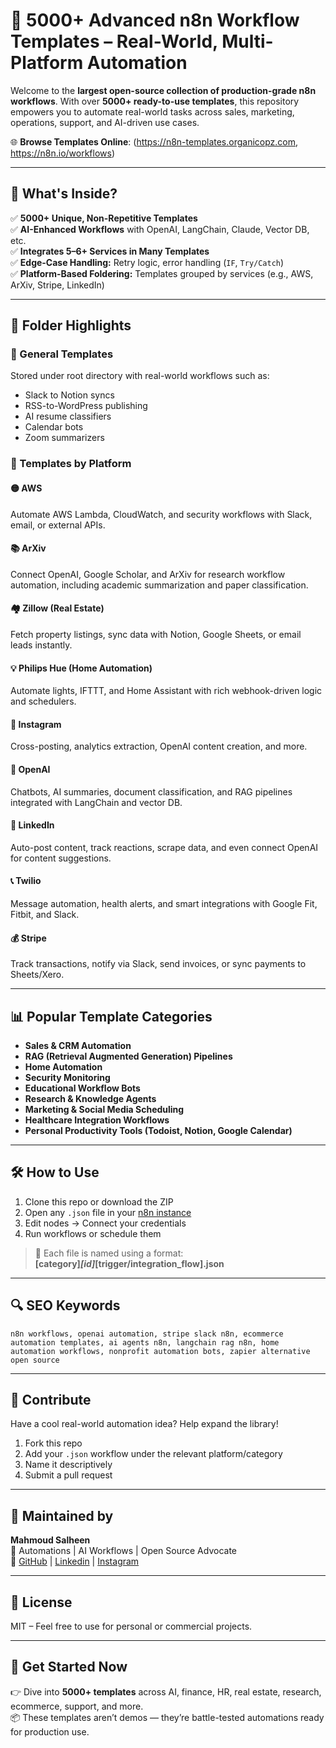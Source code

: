 # 🔄 5000+ Advanced n8n Workflow Templates – Real-World, Multi-Platform Automation

Welcome to the **largest open-source collection of production-grade n8n workflows**. With over **5000+ ready-to-use templates**, this repository empowers you to automate real-world tasks across sales, marketing, operations, support, and AI-driven use cases.

🌐 **Browse Templates Online**: (https://n8n-templates.organicopz.com, https://n8n.io/workflows)

---

## 🌟 What's Inside?

✅ **5000+ Unique, Non-Repetitive Templates**  
✅ **AI-Enhanced Workflows** with OpenAI, LangChain, Claude, Vector DB, etc.  
✅ **Integrates 5–6+ Services in Many Templates**  
✅ **Edge-Case Handling:** Retry logic, error handling (`IF`, `Try/Catch`)  
✅ **Platform-Based Foldering:** Templates grouped by services (e.g., AWS, ArXiv, Stripe, LinkedIn)

---

## 📂 Folder Highlights

### 🔧 General Templates
Stored under root directory with real-world workflows such as:
- Slack to Notion syncs
- RSS-to-WordPress publishing
- AI resume classifiers
- Calendar bots
- Zoom summarizers

### 🚀 Templates by Platform

#### 🟡 AWS
Automate AWS Lambda, CloudWatch, and security workflows with Slack, email, or external APIs.

#### 📚 ArXiv
Connect OpenAI, Google Scholar, and ArXiv for research workflow automation, including academic summarization and paper classification.

#### 🏘 Zillow (Real Estate)
Fetch property listings, sync data with Notion, Google Sheets, or email leads instantly.

#### 💡 Philips Hue (Home Automation)
Automate lights, IFTTT, and Home Assistant with rich webhook-driven logic and schedulers.

#### 📸 Instagram
Cross-posting, analytics extraction, OpenAI content creation, and more.

#### 💬 OpenAI
Chatbots, AI summaries, document classification, and RAG pipelines integrated with LangChain and vector DB.

#### 🔗 LinkedIn
Auto-post content, track reactions, scrape data, and even connect OpenAI for content suggestions.

#### 📞 Twilio
Message automation, health alerts, and smart integrations with Google Fit, Fitbit, and Slack.

#### 💰 Stripe
Track transactions, notify via Slack, send invoices, or sync payments to Sheets/Xero.

---

## 📊 Popular Template Categories

- **Sales & CRM Automation**
- **RAG (Retrieval Augmented Generation) Pipelines**
- **Home Automation**
- **Security Monitoring**
- **Educational Workflow Bots**
- **Research & Knowledge Agents**
- **Marketing & Social Media Scheduling**
- **Healthcare Integration Workflows**
- **Personal Productivity Tools (Todoist, Notion, Google Calendar)**

---

## 🛠 How to Use

1. Clone this repo or download the ZIP
2. Open any `.json` file in your [n8n instance](https://n8n.io/)
3. Edit nodes → Connect your credentials
4. Run workflows or schedule them

> 🧩 Each file is named using a format:  
> **[category]_[id]_[trigger/integration_flow].json**

---

## 🔍 SEO Keywords

```
n8n workflows, openai automation, stripe slack n8n, ecommerce automation templates, ai agents n8n, langchain rag n8n, home automation workflows, nonprofit automation bots, zapier alternative open source
```

---

## 🤝 Contribute

Have a cool real-world automation idea? Help expand the library!

1. Fork this repo
2. Add your `.json` workflow under the relevant platform/category
3. Name it descriptively
4. Submit a pull request

---

## 🧠 Maintained by

**Mahmoud Salheen**  
📍 Automations | AI Workflows | Open Source Advocate  
🔗 [GitHub](https://github.com/Salheen10) | [Linkedin](https://www.linkedin.com/in/mahmoud-salheen-10/) | [Instagram](https://www.instagram.com/mahmoud__salheen)



---

## 📜 License

MIT – Feel free to use for personal or commercial projects.

---

## 🚀 Get Started Now

👉 Dive into **5000+ templates** across AI, finance, HR, real estate, research, ecommerce, support, and more.  
📦 These templates aren’t demos — they’re battle-tested automations ready for production use.
